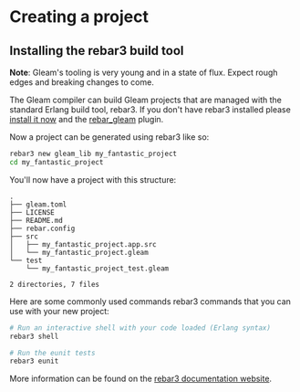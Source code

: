 # Creating a project

## Installing the rebar3 build tool

**Note**: Gleam's tooling is very young and in a state of flux. Expect rough
edges and breaking changes to come.

The Gleam compiler can build Gleam projects that are managed with the standard
Erlang build tool, rebar3. If you don't have rebar3 installed please [install
it now](https://www.rebar3.org/) and the [rebar_gleam][rebar_gleam] plugin.

[rebar_gleam]: https://github.com/gleam-lang/rebar_gleam#installation

Now a project can be generated using rebar3 like so:

```sh
rebar3 new gleam_lib my_fantastic_project
cd my_fantastic_project
```

You'll now have a project with this structure:

```
.
├── gleam.toml
├── LICENSE
├── README.md
├── rebar.config
├── src
│   ├── my_fantastic_project.app.src
│   └── my_fantastic_project.gleam
└── test
    └── my_fantastic_project_test.gleam

2 directories, 7 files
```

Here are some commonly used commands rebar3 commands that you can use with
your new project:

```sh
# Run an interactive shell with your code loaded (Erlang syntax)
rebar3 shell

# Run the eunit tests
rebar3 eunit
```

More information can be found on the [rebar3 documentation website](https://www.rebar3.org/docs).
